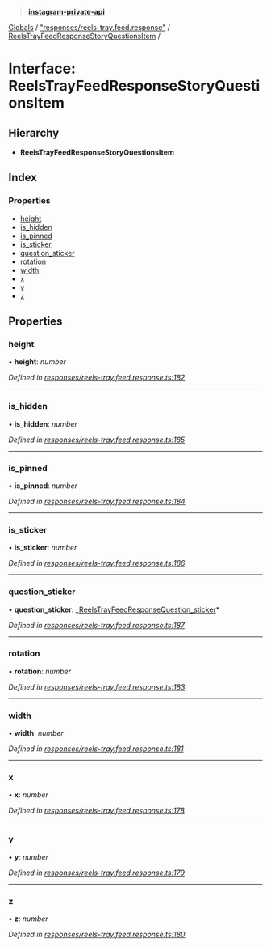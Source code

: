 > **[instagram-private-api](../README.md)**

[Globals](../README.md) / ["responses/reels-tray.feed.response"](../modules/_responses_reels_tray_feed_response_.md) / [ReelsTrayFeedResponseStoryQuestionsItem](_responses_reels_tray_feed_response_.reelstrayfeedresponsestoryquestionsitem.md) /

# Interface: ReelsTrayFeedResponseStoryQuestionsItem

## Hierarchy

- **ReelsTrayFeedResponseStoryQuestionsItem**

## Index

### Properties

- [height](_responses_reels_tray_feed_response_.reelstrayfeedresponsestoryquestionsitem.md#height)
- [is_hidden](_responses_reels_tray_feed_response_.reelstrayfeedresponsestoryquestionsitem.md#is_hidden)
- [is_pinned](_responses_reels_tray_feed_response_.reelstrayfeedresponsestoryquestionsitem.md#is_pinned)
- [is_sticker](_responses_reels_tray_feed_response_.reelstrayfeedresponsestoryquestionsitem.md#is_sticker)
- [question_sticker](_responses_reels_tray_feed_response_.reelstrayfeedresponsestoryquestionsitem.md#question_sticker)
- [rotation](_responses_reels_tray_feed_response_.reelstrayfeedresponsestoryquestionsitem.md#rotation)
- [width](_responses_reels_tray_feed_response_.reelstrayfeedresponsestoryquestionsitem.md#width)
- [x](_responses_reels_tray_feed_response_.reelstrayfeedresponsestoryquestionsitem.md#x)
- [y](_responses_reels_tray_feed_response_.reelstrayfeedresponsestoryquestionsitem.md#y)
- [z](_responses_reels_tray_feed_response_.reelstrayfeedresponsestoryquestionsitem.md#z)

## Properties

### height

• **height**: _number_

_Defined in [responses/reels-tray.feed.response.ts:182](https://github.com/realinstadude/instagram-private-api/blob/4ae8fec/src/responses/reels-tray.feed.response.ts#L182)_

---

### is_hidden

• **is_hidden**: _number_

_Defined in [responses/reels-tray.feed.response.ts:185](https://github.com/realinstadude/instagram-private-api/blob/4ae8fec/src/responses/reels-tray.feed.response.ts#L185)_

---

### is_pinned

• **is_pinned**: _number_

_Defined in [responses/reels-tray.feed.response.ts:184](https://github.com/realinstadude/instagram-private-api/blob/4ae8fec/src/responses/reels-tray.feed.response.ts#L184)_

---

### is_sticker

• **is_sticker**: _number_

_Defined in [responses/reels-tray.feed.response.ts:186](https://github.com/realinstadude/instagram-private-api/blob/4ae8fec/src/responses/reels-tray.feed.response.ts#L186)_

---

### question_sticker

• **question_sticker**: _[ReelsTrayFeedResponseQuestion_sticker](\_responses_reels_tray_feed_response_.reelstrayfeedresponsequestion*sticker.md)*

_Defined in [responses/reels-tray.feed.response.ts:187](https://github.com/realinstadude/instagram-private-api/blob/4ae8fec/src/responses/reels-tray.feed.response.ts#L187)_

---

### rotation

• **rotation**: _number_

_Defined in [responses/reels-tray.feed.response.ts:183](https://github.com/realinstadude/instagram-private-api/blob/4ae8fec/src/responses/reels-tray.feed.response.ts#L183)_

---

### width

• **width**: _number_

_Defined in [responses/reels-tray.feed.response.ts:181](https://github.com/realinstadude/instagram-private-api/blob/4ae8fec/src/responses/reels-tray.feed.response.ts#L181)_

---

### x

• **x**: _number_

_Defined in [responses/reels-tray.feed.response.ts:178](https://github.com/realinstadude/instagram-private-api/blob/4ae8fec/src/responses/reels-tray.feed.response.ts#L178)_

---

### y

• **y**: _number_

_Defined in [responses/reels-tray.feed.response.ts:179](https://github.com/realinstadude/instagram-private-api/blob/4ae8fec/src/responses/reels-tray.feed.response.ts#L179)_

---

### z

• **z**: _number_

_Defined in [responses/reels-tray.feed.response.ts:180](https://github.com/realinstadude/instagram-private-api/blob/4ae8fec/src/responses/reels-tray.feed.response.ts#L180)_

